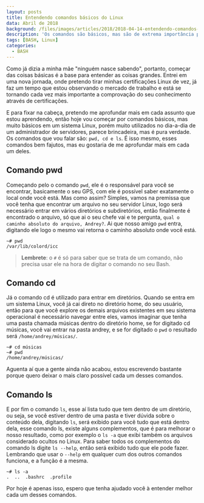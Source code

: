 ```yaml
---
layout: posts
title: Entendendo comandos básicos do Linux
data: Abril de 2018
background: /files/images/articles/2018/2018-04-14-entendendo-comandos-basicos-do-linux/CH932.png
description: 'Os comandos são básicos, mas são de extrema importância para um administrador.'
tags: [BASH, Linux]
categories: 
  - BASH
---
```


Como já dizia a minha mãe "ninguém nasce sabendo", portanto, começar das coisas básicas é a base para entender as coisas grandes. Entrei em uma nova jornada, onde pretendo tirar minhas certificações Linux de vez, já faz um tempo que estou observando o mercado de trabalho e está se tornando cada vez mais importante a comprovação do seu conhecimento através de certificações.

E para fixar na cabeça, pretendo me aprofundar mais em cada assunto que estou aprendendo, então hoje vou começar por comandos básicos, mas muito básicos em um sistema Linux, porém muito utilizados no dia-a-dia de um administrador de servidores, parece brincadeira, mas é pura verdade.
Os comandos que vou falar são: `pwd, cd e ls`. É isso mesmo, esses comandos bem fajutos, mas eu gostaria de me aprofundar mais em cada um deles.

## Comando pwd

Começando pelo o comando `pwd`, ele é o responsável para você se encontrar, basicamente o seu GPS, com ele é possível saber exatamente o local onde você está. Mas como assim? Simples, vamos na premissa que você tenha que encontrar um arquivo no seu servidor Linux, logo será necessário entrar em vários diretórios e subdiretórios, então finalmente é encontrado o arquivo, só que ai o seu chefe vai e te pergunta, `qual o caminho absoluto do arquivo, Andrey?`. Ai que nosso amigo `pwd` entra, digitando ele logo o mesmo vai retorna o caminho absoluto onde você está.

```
~# pwd
/var/lib/colord/icc
```

> **Lembrete**:  o `#` é só para saber que se trata de um comando, não precisa usar ele na hora de digitar o comando no seu Bash.

## Comando cd

Já o comando cd é utilizado para entrar em diretórios. Quando se entra em um sistema Linux, você já cai direto no diretório home, do seu usuário, então para que você explore os demais arquivos existentes em seu sistema operacional é necessário navegar entre eles, vamos imaginar que tenha uma pasta chamada músicas dentro do diretório home, se for digitado cd músicas, você vai entrar na pasta andrey, e se for digitado o `pwd` o resultado será `/home/andrey/músicas/`.

```
~# cd músicas
~# pwd
/home/andrey/músicas/
```

Aguenta aí que a gente ainda não acabou, estou escrevendo bastante porque quero deixar o mais claro possível cada um desses comandos.

## Comando ls

E por fim o comando `ls`, esse aí lista tudo que tem dentro de um diretório, ou seja, se você estiver dentro de uma pasta e tiver dúvida sobre o conteúdo dela, digitando `ls`, será exibido para você tudo que está dentro dela, esse comando ls, existe alguns complementos, que é para melhorar o nosso resultado, como por exemplo o `ls -a` que exibi também os arquivos considerado ocultos no Linux. Para saber todos os complementos do comando ls digite `ls --help`, então será exibido tudo que ele pode fazer. Lembrando que usar o `--help` em qualquer cum dos outros comandos funciona, e a função é a mesma.

```
~# ls -a
.  ..  .bashrc  .profile
```

Por hoje é apenas isso, espero que tenha ajudado você à entender melhor cada um desses comandos.